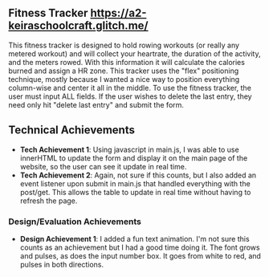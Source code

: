 ## Fitness Tracker https://a2-keiraschoolcraft.glitch.me/
This fitness tracker is designed to hold rowing workouts (or really any metered workout) and will collect your heartrate, the duration of the activity, and the meters rowed. With this information it will calculate the calories burned and assign a HR zone. 
This tracker uses the "flex" positioning technique, mostly because I wanted a nice way to position everything column-wise and center it all in the middle.
To use the fitness tracker, the user must input ALL fields. If the user wishes to delete the last entry, they need only hit "delete last entry" and submit the form.

## Technical Achievements
- **Tech Achievement 1**: Using javascript in main.js, I was able to use innerHTML to update the form and display it on the main page of the website, so the user can see it update in real time.
- **Tech Achievement 2**: Again, not sure if this counts, but I also added an event listener upon submit in main.js that handled everything with the post/get. This allows the table to update in real time without having to refresh the page.

### Design/Evaluation Achievements
- **Design Achievement 1**: I added a fun text animation. I'm not sure this counts as an achievement but I had a good time doing it. The font grows and pulses, as does the input number box. It goes from white to red, and pulses in both directions.
